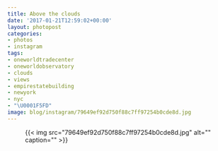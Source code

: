 ```yaml
---
title: Above the clouds
date: '2017-01-21T12:59:02+00:00'
layout: photopost
categories:
- photos
- instagram
tags:
- oneworldtradecenter
- oneworldobservatory
- clouds
- views
- empirestatebuilding
- newyork
- nyc
- "\U0001F5FD"
image: blog/instagram/79649ef92d750f88c7ff97254b0cde8d.jpg
---
```


<figure class="photo photo--square">
  {{< img src="79649ef92d750f88c7ff97254b0cde8d.jpg" alt="" caption="" >}}

</figure>



